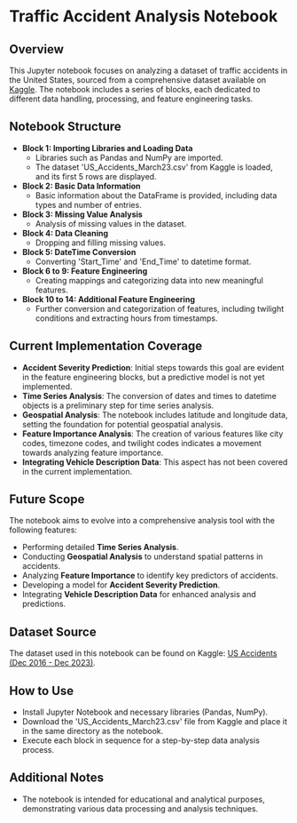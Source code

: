 # Traffic Accident Analysis Notebook

## Overview
This Jupyter notebook focuses on analyzing a dataset of traffic accidents in the United States, sourced from a comprehensive dataset available on [Kaggle](https://www.kaggle.com/datasets/sobhanmoosavi/us-accidents). The notebook includes a series of blocks, each dedicated to different data handling, processing, and feature engineering tasks.

## Notebook Structure
- **Block 1: Importing Libraries and Loading Data**
  - Libraries such as Pandas and NumPy are imported.
  - The dataset 'US_Accidents_March23.csv' from Kaggle is loaded, and its first 5 rows are displayed.
- **Block 2: Basic Data Information**
  - Basic information about the DataFrame is provided, including data types and number of entries.
- **Block 3: Missing Value Analysis**
  - Analysis of missing values in the dataset.
- **Block 4: Data Cleaning**
  - Dropping and filling missing values.
- **Block 5: DateTime Conversion**
  - Converting 'Start_Time' and 'End_Time' to datetime format.
- **Block 6 to 9: Feature Engineering**
  - Creating mappings and categorizing data into new meaningful features.
- **Block 10 to 14: Additional Feature Engineering**
  - Further conversion and categorization of features, including twilight conditions and extracting hours from timestamps.

## Current Implementation Coverage
- **Accident Severity Prediction**: Initial steps towards this goal are evident in the feature engineering blocks, but a predictive model is not yet implemented.
- **Time Series Analysis**: The conversion of dates and times to datetime objects is a preliminary step for time series analysis.
- **Geospatial Analysis**: The notebook includes latitude and longitude data, setting the foundation for potential geospatial analysis.
- **Feature Importance Analysis**: The creation of various features like city codes, timezone codes, and twilight codes indicates a movement towards analyzing feature importance.
- **Integrating Vehicle Description Data**: This aspect has not been covered in the current implementation.

## Future Scope
The notebook aims to evolve into a comprehensive analysis tool with the following features:
- Performing detailed **Time Series Analysis**.
- Conducting **Geospatial Analysis** to understand spatial patterns in accidents.
- Analyzing **Feature Importance** to identify key predictors of accidents.
- Developing a model for **Accident Severity Prediction**.
- Integrating **Vehicle Description Data** for enhanced analysis and predictions.

## Dataset Source
The dataset used in this notebook can be found on Kaggle: [US Accidents (Dec 2016 - Dec 2023)](https://www.kaggle.com/datasets/sobhanmoosavi/us-accidents).

## How to Use
- Install Jupyter Notebook and necessary libraries (Pandas, NumPy).
- Download the 'US_Accidents_March23.csv' file from Kaggle and place it in the same directory as the notebook.
- Execute each block in sequence for a step-by-step data analysis process.

## Additional Notes
- The notebook is intended for educational and analytical purposes, demonstrating various data processing and analysis techniques.
